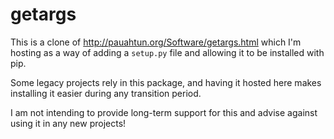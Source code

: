 # getargs

This is a clone of http://pauahtun.org/Software/getargs.html which I'm hosting
as a way of adding a `setup.py` file and allowing it to be installed with pip.

Some legacy projects rely in this package, and having it hosted here makes
installing it easier during any transition period.

I am not intending to provide long-term support for this and advise against
using it in any new projects! 